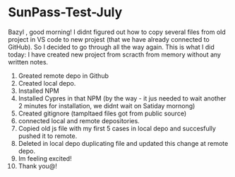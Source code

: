 ﻿# SunPass-Test-July
Bazyl , good morning!
I didnt figured out how to copy several files from old project in VS code to new projest (that we have already connected to GitHub).
So I decided to go through all the way again.
This is what I did today:
I have created new project from scracth from memory without any written notes.
1. Greated remote depo in Github
2. Created local depo.
3. Installed NPM
4. Installed Cypres in that NPM (by the way - it jus needed to wait another 2 minutes for installation, we didnt wait on Satiday mornong)
5. Created gitignore (tampltaed files got from public source)
6. connected local and remote depositories.
7. Copied old js file with my first 5 cases in local depo and succesfully pushed it to remote.
8. Deleted in local depo duplicating file and updated this change at remote depo.
9. Im feeling excited!
10. Thank you@!
